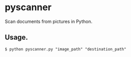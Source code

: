 # pyscanner
Scan documents from pictures in Python.

## Usage.

```
$ python pyscanner.py "image_path" "destination_path"
``` 
